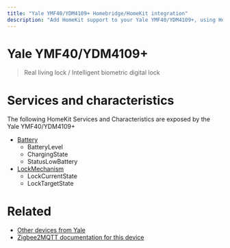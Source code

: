 ```yaml
---
title: "Yale YMF40/YDM4109+ Homebridge/HomeKit integration"
description: "Add HomeKit support to your Yale YMF40/YDM4109+, using Homebridge, Zigbee2MQTT and homebridge-z2m."
---
```

<!---
This file has been GENERATED using src/docgen/docgen.ts
DO NOT EDIT THIS FILE MANUALLY!
-->
# Yale YMF40/YDM4109+
> Real living lock / Intelligent biometric digital lock


# Services and characteristics
The following HomeKit Services and Characteristics are exposed by
the Yale YMF40/YDM4109+

* [Battery](../../battery.md)
  * BatteryLevel
  * ChargingState
  * StatusLowBattery
* [LockMechanism](../../lock.md)
  * LockCurrentState
  * LockTargetState


# Related
* [Other devices from Yale](../index.md#yale)
* [Zigbee2MQTT documentation for this device](https://www.zigbee2mqtt.io/devices/YMF40_YDM4109%2B.html)
